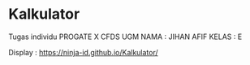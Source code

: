 # Kalkulator

Tugas individu PROGATE X CFDS UGM
NAMA    : JIHAN AFIF
KELAS   : E

Display : https://ninja-id.github.io/Kalkulator/
